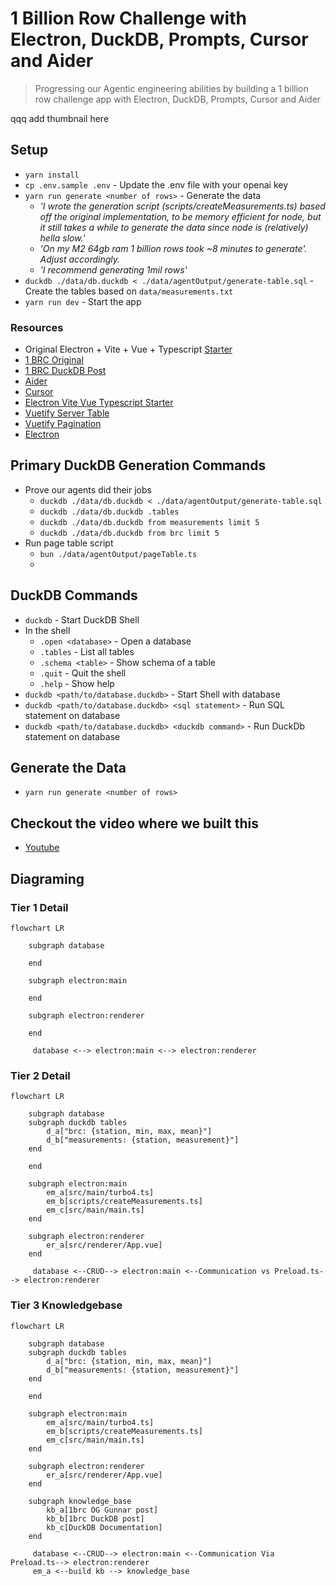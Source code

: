 # 1 Billion Row Challenge with Electron, DuckDB, Prompts, Cursor and Aider
> Progressing our Agentic engineering abilities by building a 1 billion row challenge app with Electron, DuckDB, Prompts, Cursor and Aider

qqq add thumbnail here

## Setup
- `yarn install`
- `cp .env.sample .env` - Update the .env file with your openai key
- `yarn run generate <number of rows>` - Generate the data
  - *'I wrote the generation script (scripts/createMeasurements.ts) based off the original implementation, to be memory efficient for node, but it still takes a while to generate the data since node is (relatively) hella slow.'*
  - *'On my M2 64gb ram 1 billion rows took ~8 minutes to generate'. Adjust accordingly.*
  - *'I recommend generating 1mil rows'*
- `duckdb ./data/db.duckdb < ./data/agentOutput/generate-table.sql` - Create the tables based on `data/measurements.txt`
- `yarn run dev` - Start the app

### Resources
- Original Electron + Vite + Vue + Typescript [Starter](https://github.com/Deluze/electron-vue-template)
- [1 BRC Original](https://www.morling.dev/blog/one-billion-row-challenge/)
- [1 BRC DuckDB Post](https://rmoff.net/2024/01/03/1%EF%B8%8F%E2%83%A3%EF%B8%8F-1brc-in-sql-with-duckdb/)
- [Aider](https://aider.chat/)
- [Cursor](https://cursor.sh/)
- [Electron Vite Vue Typescript Starter](https://github.com/Deluze/electron-vue-template)
- [Vuetify Server Table](https://vuetifyjs.com/en/components/data-tables/server-side-tables/#examples)
- [Vuetify Pagination](https://vuetifyjs.com/en/components/paginations/#disabled)
- [Electron](https://www.electronjs.org/)

## Primary DuckDB Generation Commands
- Prove our agents did their jobs
  - `duckdb ./data/db.duckdb < ./data/agentOutput/generate-table.sql`
  - `duckdb ./data/db.duckdb .tables`
  - `duckdb ./data/db.duckdb from measurements limit 5`
  - `duckdb ./data/db.duckdb from brc limit 5`
- Run page table script
  - `bun ./data/agentOutput/pageTable.ts`
  - 
## DuckDB Commands
- `duckdb` - Start DuckDB Shell
- In the shell
  - `.open <database>` - Open a database
  - `.tables` - List all tables
  - `.schema <table>` - Show schema of a table
  - `.quit` - Quit the shell
  - `.help` - Show help
- `duckdb <path/to/database.duckdb>` - Start Shell with database
- `duckdb <path/to/database.duckdb> <sql statement>` - Run SQL statement on database
- `duckdb <path/to/database.duckdb> <duckdb command>` - Run DuckDb statement on database

## Generate the Data
- `yarn run generate <number of rows>`

## Checkout the video where we built this
- [Youtube](https://youtu.be/E6bcyo32zss)

## Diagraming

### Tier 1 Detail

```mermaid
flowchart LR

    subgraph database

    end

    subgraph electron:main

    end

    subgraph electron:renderer

    end

     database <--> electron:main <--> electron:renderer 
```

### Tier 2 Detail

```mermaid
flowchart LR

    subgraph database
    subgraph duckdb tables
        d_a["brc: {station, min, max, mean}"]
        d_b["measurements: {station, measurement}"]
    end
        
    end

    subgraph electron:main
        em_a[src/main/turbo4.ts]
        em_b[scripts/createMeasurements.ts]
        em_c[src/main/main.ts]
    end

    subgraph electron:renderer
        er_a[src/renderer/App.vue]
    end

     database <--CRUD--> electron:main <--Communication vs Preload.ts--> electron:renderer 
```

### Tier 3 Knowledgebase
```mermaid
flowchart LR

    subgraph database
    subgraph duckdb tables
        d_a["brc: {station, min, max, mean}"]
        d_b["measurements: {station, measurement}"]
    end
        
    end

    subgraph electron:main
        em_a[src/main/turbo4.ts]
        em_b[scripts/createMeasurements.ts]
        em_c[src/main/main.ts]
    end

    subgraph electron:renderer
        er_a[src/renderer/App.vue]
    end

    subgraph knowledge_base
        kb_a[1brc OG Gunnar post]
        kb_b[1brc DuckDB post]
        kb_c[DuckDB Documentation]
    end

     database <--CRUD--> electron:main <--Communication Via Preload.ts--> electron:renderer 
     em_a <--build kb --> knowledge_base
```